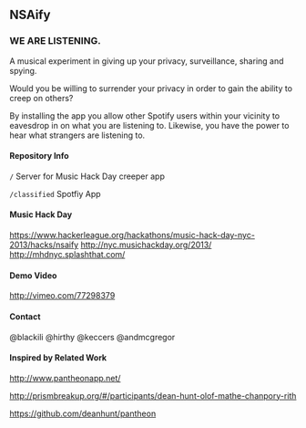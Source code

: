 ## NSAify
### WE ARE LISTENING.

A musical experiment in giving up your privacy, surveillance, sharing and spying. 

Would you be willing to surrender your privacy in order to gain the ability to creep on others?

By installing the app you allow other Spotify users within your vicinity to eavesdrop in on what you are listening to. Likewise, you have the power to hear what strangers are listening to. 

#### Repository Info

``` / ```
Server for Music Hack Day creeper app

``` /classified ``` 
Spotfiy App 


#### Music Hack Day
https://www.hackerleague.org/hackathons/music-hack-day-nyc-2013/hacks/nsaify
http://nyc.musichackday.org/2013/
http://mhdnyc.splashthat.com/


#### Demo Video 
http://vimeo.com/77298379

#### Contact
@blackili
@hirthy
@keccers
@andmcgregor

#### Inspired by Related Work
http://www.pantheonapp.net/

http://prismbreakup.org/#/participants/dean-hunt-olof-mathe-chanpory-rith

https://github.com/deanhunt/pantheon



